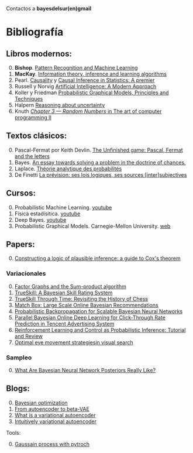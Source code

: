 Contactos a **bayesdelsur(en)gmail**

# Bibliografía

## Libros modernos:

0. **Bishop**. [Pattern Recognition and Machine Learning](https://www.microsoft.com/en-us/research/publication/pattern-recognition-machine-learning/)
0. **MacKay**. [Information theory, inference and learning algorithms](https://www.inference.org.uk/itprnn/book.pdf)
0. Pearl. [Causality](111.90.145.72/get.php?md5=aea29d62416c43c4b3c94444ecad5beb&key=3HX5RWW4J5RHCGGS&mirr=1) y [Causal Inference in Statistics: A premier](http://gen.lib.rus.ec/)
0. Russell y Norvig [Artificial Intelligence: A Modern Approach](http://libgen.rs/search.php?req=Artificial+Intelligence%3A+A+Modern+Approach&lg_topic=libgen&open=0&view=simple&res=25&phrase=1&column=def)
0. Koller y Friedman [Probabilistic Graphical Models, Principles and Techniques](http://libgen.rs/search.php?req=Probabilistic+Graphical+Models%2C+Principles+and+Techniques&open=0&res=25&view=simple&phrase=1&column=def)
0. Halpern [Reasoning about uncertainty](http://libgen.rs/search.php?req=Reasoning+about+uncertainty&lg_topic=libgen&open=0&view=simple&res=25&phrase=1&column=def)
0. Knuth [*Chapter 3 — Random Numbers* in The art of computer programming II](http://libgen.rs/search.php?req=Donald+Knuth&lg_topic=libgen&open=0&view=simple&res=25&phrase=1&column=def) 


## Textos clásicos:

0. Pascal-Fermat por Keith Devlin. [The Unfinished game: Pascal, Fermat and the letters](31.42.184.140/main/73000/bed190e8d465fc8a07a05709c22924a3/Keith%20Devlin%20-%20The%20Unfinished%20game_%20Pascal%2C%20Fermat%20and%20the%20letters-Basic%20Books%20%282008%29.pdf)
0. Bayes. [An essay towards solving a problem in the doctrine of chances.](https://royalsocietypublishing.org/doi/pdf/10.1098/rstl.1763.0053?keytype2=tf_ipsecsha&ijkey=d86e9f6c361806fb58be6aad56cb2bcfade22c74)
0. Laplace. [Théorie analytique des probabilités](93.174.95.29/main/11000/accf70cf7847f79b1940cc91ee65c1fb/Laplace%20J.-B.%20-%20Theorie%20des%20probabilites%20%28Oeuvres%29.%20Tome%207-Gauthier~Villars%20%281886%29.djvu)
0. De Finetti [La prévision: ses lois logiques, ses sources [inter]subjectives](www.numdam.org/article/AIHP_1937__7_1_1_0.pdf)

## Cursos:

0. Probabilistic Machine Learning. [youtube](https://youtube.com/playlist?list=PL05umP7R6ij1tHaOFY96m5uX3J21a6yNd)
0. Física estadísitica. [youtube](https://www.youtube.com/watch?v=GL73N3z0j70&t)
0. Deep Bayes. [youtube](https://www.youtube.com/playlist?list=PLe5rNUydzV9QHe8VDStpU0o8Yp63OecdW)
0. Probabilistic Graphical Models. Carnegie-Mellon University. [web](http://www.cs.cmu.edu/~epxing/Class/10708-09/lecture.html)

## Papers: 

0. [Constructing a logic of plausible inference: a guide to Cox's theorem](https://www.sciencedirect.com/science/article/pii/S0888613X03000513)

### Variacionales

0. [Factor Graphs and the Sum-product algorithm](https://ieeexplore.ieee.org/document/910572)
0. [TrueSkill: A Bayesian Skill Rating System](https://papers.nips.cc/paper/3079-trueskilltm-a-bayesian-skill-rating-system)
0. [TrueSkill Through Time: Revisiting the History of Chess](https://papers.nips.cc/paper/3331-trueskill-through-time-revisiting-the-history-of-chess)
0. [Match Box: Large Scale Online Bayesian Recommendations](https://www.microsoft.com/en-us/research/wp-content/uploads/2009/01/www09.pdf)
0. [Probabilistic Backpropagation for Scalable Bayesian Neural Networks](http://proceedings.mlr.press/v37/hernandez-lobatoc15.html)
0. [Parallel Bayesian Online Deep Learning for Click-Through Rate Prediction in Tencent Advertising System](https://arxiv.org/abs/1707.00802)
0. [Reinforcement Learning and Control as Probabilistic Inference: Tutorial and Review](https://arxiv.org/abs/1805.00909)
0. [Optimal eye movement strategiesin visual search](https://www.cns.nyu.edu/~david/courses/perceptionGrad/Readings/NajemnikGeisler-Nature2005.pdf)

### Sampleo

0. [What Are Bayesian Neural Network Posteriors Really Like?](https://arxiv.org/abs/2104.14421)

## Blogs:

0. [Bayesian optimization](https://distill.pub/2020/bayesian-optimization/)
0. [From autoencoder to beta-VAE](https://lilianweng.github.io/lil-log/2018/08/12/from-autoencoder-to-beta-vae.html)
0. [What is a variational autoencoder](https://jaan.io/what-is-variational-autoencoder-vae-tutorial/)
0. [Intuitively variational autoencoder](https://towardsdatascience.com/intuitively-understanding-variational-autoencoders-1bfe67eb5daf)

Tools:

0. [Gaussain process with pytroch](https://gpytorch.ai/)
